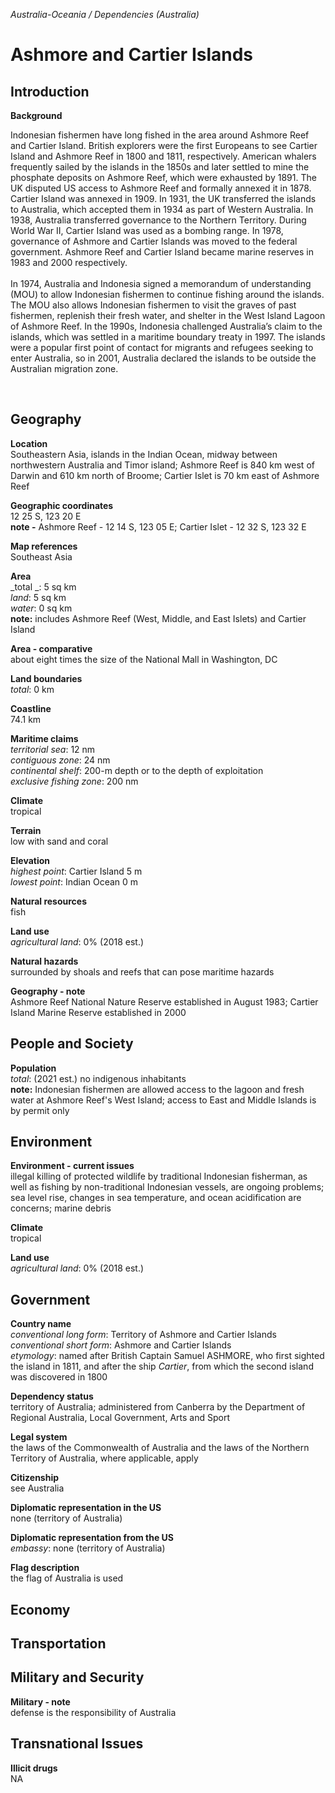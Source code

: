 _Australia-Oceania / Dependencies (Australia)_

# Ashmore and Cartier Islands

## Introduction

**Background**<br>
<p>Indonesian fishermen have long fished in the area around Ashmore Reef and Cartier Island. British explorers were the first Europeans to see Cartier Island and Ashmore Reef in 1800 and 1811, respectively. American whalers frequently sailed by the islands in the 1850s and later settled to mine the phosphate deposits on Ashmore Reef, which were exhausted by 1891. The UK disputed US access to Ashmore Reef and formally annexed it in 1878. Cartier Island was annexed in 1909. In 1931, the UK transferred the islands to Australia, which accepted them in 1934 as part of Western Australia. In 1938, Australia transferred governance to the Northern Territory. During World War II, Cartier Island was used as a bombing range. In 1978, governance of Ashmore and Cartier Islands was moved to the federal government. Ashmore Reef and Cartier Island became marine reserves in 1983 and 2000 respectively.<br><br>In 1974, Australia and Indonesia signed a memorandum of understanding (MOU) to allow Indonesian fishermen to continue fishing around the islands. The MOU also allows Indonesian fishermen to visit the graves of past fishermen, replenish their fresh water, and shelter in the West Island Lagoon of Ashmore Reef. In the 1990s, Indonesia challenged Australia’s claim to the islands, which was settled in a maritime boundary treaty in 1997. The islands were a popular first point of contact for migrants and refugees seeking to enter Australia, so in 2001, Australia declared the islands to be outside the Australian migration zone.</p><br>

## Geography

**Location**<br>
Southeastern Asia, islands in the Indian Ocean, midway between northwestern Australia and Timor island; Ashmore Reef is 840 km west of Darwin and 610 km north of Broome; Cartier Islet is 70 km east of Ashmore Reef<br>

**Geographic coordinates**<br>
12 25 S, 123 20 E<br>
<strong>note -</strong> Ashmore Reef - 12 14 S, 123 05 E; Cartier Islet - 12 32 S, 123 32 E<br>

**Map references**<br>
Southeast Asia<br>

**Area**<br>
_total _: 5 sq km<br>
_land_: 5 sq km<br>
_water_: 0 sq km<br>
<strong>note:</strong> includes Ashmore Reef (West, Middle, and East Islets) and Cartier Island<br>

**Area - comparative**<br>
about eight times the size of the National Mall in Washington, DC<br>

**Land boundaries**<br>
_total_: 0 km<br>

**Coastline**<br>
74.1 km<br>

**Maritime claims**<br>
_territorial sea_: 12 nm<br>
_contiguous zone_: 24 nm<br>
_continental shelf_: 200-m depth or to the depth of exploitation<br>
_exclusive fishing zone_: 200 nm<br>

**Climate**<br>
tropical<br>

**Terrain**<br>
low with sand and coral<br>

**Elevation**<br>
_highest point_: Cartier Island 5 m<br>
_lowest point_: Indian Ocean 0 m<br>

**Natural resources**<br>
fish<br>

**Land use**<br>
_agricultural land_: 0% (2018 est.)<br>

**Natural hazards**<br>
surrounded by shoals and reefs that can pose maritime hazards<br>

**Geography - note**<br>
Ashmore Reef National Nature Reserve established in August 1983; Cartier Island Marine Reserve established in 2000<br>

## People and Society

**Population**<br>
_total_: (2021 est.) no indigenous inhabitants<br>
<strong>note:</strong> Indonesian fishermen are allowed access to the lagoon and fresh water at Ashmore Reef's West Island; access to East and Middle Islands is by permit only<br>

## Environment

**Environment - current issues**<br>
illegal killing of protected wildlife by traditional Indonesian fisherman, as well as fishing by non-traditional Indonesian vessels, are ongoing problems; sea level rise, changes in sea temperature, and ocean acidification are concerns; marine debris<br>

**Climate**<br>
tropical<br>

**Land use**<br>
_agricultural land_: 0% (2018 est.)<br>

## Government

**Country name**<br>
_conventional long form_: Territory of Ashmore and Cartier Islands<br>
_conventional short form_: Ashmore and Cartier Islands<br>
_etymology_: named after British Captain Samuel ASHMORE, who first sighted the island in 1811, and after the ship <em>Cartier</em>, from which the second island was discovered in 1800<br>

**Dependency status**<br>
territory of Australia; administered from Canberra by the Department of Regional Australia, Local Government, Arts and Sport<br>

**Legal system**<br>
the laws of the Commonwealth of Australia and the laws of the Northern Territory of Australia, where applicable, apply<br>

**Citizenship**<br>
see Australia<br>

**Diplomatic representation in the US**<br>
none (territory of Australia)<br>

**Diplomatic representation from the US**<br>
_embassy_: none (territory of Australia)<br>

**Flag description**<br>
the flag of Australia is used<br>

## Economy

## Transportation

## Military and Security

**Military - note**<br>
defense is the responsibility of Australia<br>

## Transnational Issues

**Illicit drugs**<br>
NA<br>

